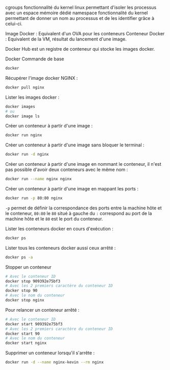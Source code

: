 cgroups fonctionnalité du kernel linux permettant d'isoler les processus avec un espace mémoire dédié
namespace fonctionnalité du kernel permettant de donner un nom au processus et de les identifier grâce à celui-ci.

Image Docker : Equivalent d'un OVA pour les conteneurs
Conteneur Docker : Equivalent de la VM, résultat du lancement d'une image.

Docker Hub est un registre de conteneur qui stocke les images docker.

Docker Commande de base
```bash
docker 
```

Récupérer l'image docker NGINX :
```bash
docker pull nginx
```

Lister les images docker :
```bash
docker images
# ou 
docker image ls
```

Créer un conteneur à partir d'une image :
```bash
docker run nginx
```

Créer un conteneur à partir d'une image sans bloquer le terminal :
```bash
docker run -d nginx
```

Créer un conteneur à partir d'une image en nommant le conteneur, il n'est pas possible d'avoir deux conteneurs avec le même nom :
```bash
docker run --name nginx nginx
```

Créer un conteneur à partir d'une image en mappant les ports :
```bash
docker run -p 80:80 nginx
```
`-p` permet de définir la correspondance des ports entre la machine hôte et le conteneur, `80:80` le `80` situé à gauche du `:` correspond au port de la machine hôte et le `80` est le port du conteneur.

Lister les conteneurs docker en cours d'exécution :
```bash
docker ps
```

Lister tous les conteneurs docker aussi ceux arrêté :
```bash
docker ps -a
```

Stopper un conteneur
```bash
# Avec le conteneur ID
docker stop 909392e75bf3
# Avec les 2 premiers caractère du conteneur ID
docker stop 90
# Avec le nom du conteneur
docker stop nginx
```

Pour relancer un conteneur arrêté : 
```bash
# Avec le conteneur ID
docker start 909392e75bf3
# Avec les 2 premiers caractère du conteneur ID
docker start 90
# Avec le nom du conteneur
docker start nginx
```

Supprimer un conteneur lorsqu'il s'arrête :
```bash
docker run -d --name nginx-kevin --rm nginx
```
